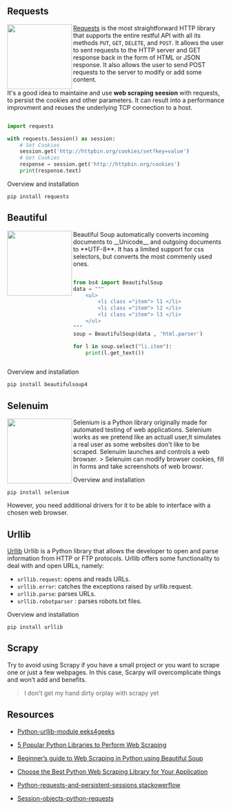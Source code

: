 



## Requests

<img width = 150 align= "left" src= "https://docs.python-requests.org/en/latest/_static/requests-sidebar.png">

[Requests](https://docs.python-requests.org/en/master/) is the most straightforward HTTP library that supports the entire restful API with all its methods `PUT`, `GET`, `DELETE`, and `POST`. It allows the user to sent requests to the HTTP server and GET response back in the form of HTML or JSON response. It also allows the user to send POST requests to the server to modify or add some content.


It's a good idea to maintaine and use __web scraping seesion__ with requests, to persist the cookies and other parameters. It can result into a performance improvment and reuses the underlying TCP connection to a host.

```python

import requests

with requests.Session() as session:
	# Set Cookies
	session.get('http://httpbin.org/cookies/set?key=value')
	# Get Cookies
	response = session.get('http://httpbin.org/cookies')
	print(response.text)


```


Overview and installation

```console
pip install requests
```



## Beautiful

<img width = 150 align= "left" src ="https://cdn.analyticsvidhya.com/wp-content/uploads/2020/03/ws3.png">
Beautiful Soup automatically converts incoming documents to __Unicode__ and outgoing documents to **UTF-8**.
It has a limited support for css selectors, but converts the most commenly used ones. 

```python 

from bs4 import BeautifulSoup
data = """
	<ul>
		<li class ="item"> l1 </li>
		<li class ="item"> l2 </li>
		<li class ="item"> l3 </li>
	</ul>
"""
soup = BeautifulSoup(data , 'html.parser')

for l in soup.select("li.item"):
	print(l.get_text())



```



Overview and installation

```console
pip install beautifulsoup4
```


## Selenuim

<img width = 150 align= "left" src ="https://cdn.analyticsvidhya.com/wp-content/uploads/2020/03/ws4-768x188.png">
Selenium is a Python library originally made for automated testing of web applications. Selenium works as we pretend like an actuall user,It simulates a real user as some websites don't like to be scraped. Selenuim launches and controls a web browser.
> Selenuim can modify browser cookies, fill in forms and take screenshots of web browsr.


Overview and installation

```console
pip install selenium
```
However, you need additional drivers for it to be able to interface with a chosen web browser.

## Urllib

[Urllib](https://docs.python.org/3/library/urllib.html) Urllib is a Python library that allows the developer to open and parse information from HTTP or FTP protocols. Urllib offers some functionality to deal with and open URLs, namely:

- `urllib.request`: opens and reads URLs.
- `urllib.error`: catches the exceptions raised by urllib.request.
- `urllib.parse`: parses URLs.
- `urllib.robotparser` : parses robots.txt files.


Overview and installation

```console
pip install urllib
```

## Scrapy

Try to avoid using Scrapy if you have a small project or you want to scrape one or just a few webpages. In this case, Scarpy will overcomplicate things and won’t add and benefits.

> I don't get my hand dirty orplay with scrapy yet



## Resources 

- [Python-urllib-module eeks4geeks](https://www.geeksforgeeks.org/python-urllib-module/)

- [5 Popular Python Libraries to Perform Web Scraping](https://www.analyticsvidhya.com/blog/2020/04/5-popular-python-libraries-web-scraping/)

- [Beginner’s guide to Web Scraping in Python using Beautiful Soup](https://www.analyticsvidhya.com/blog/2015/10/beginner-guide-web-scraping-beautiful-soup-python/?utm_source=blog&utm_medium=5-popular-python-libraries-web-scraping)

- [Choose the Best Python Web Scraping Library for Your Application](https://medium.com/m/global-identity?redirectUrl=https%3A%2F%2Ftowardsdatascience.com%2Fchoose-the-best-python-web-scraping-library-for-your-application-91a68bc81c4f)

- [Python-requests-and-persistent-sessions stackowerflow](https://stackoverflow.com/questions/12737740/python-requests-and-persistent-sessions)

- [Session-objects-python-requests](https://www.geeksforgeeks.org/session-objects-python-requests/)